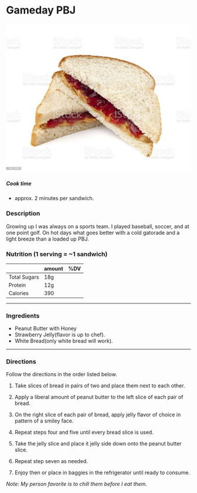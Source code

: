 # Gameday PBJ

![PBJ Stock Photo](istockphoto-454170501-1024x1024.jpg)

##### Cook time
* approx. 2 minutes per sandwich.

### Description
Growing up I was always on a sports team. I played baseball, soccer, and at one point golf. On hot days what goes better with a cold gatorade and a light breeze than a loaded up PBJ.

### Nutrition (1 serving = ~1 sandwich)

|                   | amount| %DV  |
| ----------------- | ----- | ---- |
|Total Sugars       | 18g |      |
|Protein            | 12g |      |
|Calories           | 390 |      |

---
### Ingredients
* Peanut Butter with Honey
* Strawberry Jelly(flavor is up to chef).
* White Bread(only white bread will work).

---

### Directions

Follow the directions in the order listed below.

1. Take slices of bread in pairs of two and place them next to each other.  

4. Apply a liberal amount of peanut butter to the left slice of each pair of bread.

5. On the right slice of each pair of bread, apply jelly flavor of choice in pattern of a smiley face.

6. Repeat steps four and five until every bread slice is used. 

7. Take the jelly slice and place it jelly side down onto the peanut butter slice. 

8. Repeat step seven as needed.

9. Enjoy then or place in baggies in the refrigerator until ready to consume.

*Note: My person favorite is to chill them before I eat them.*
